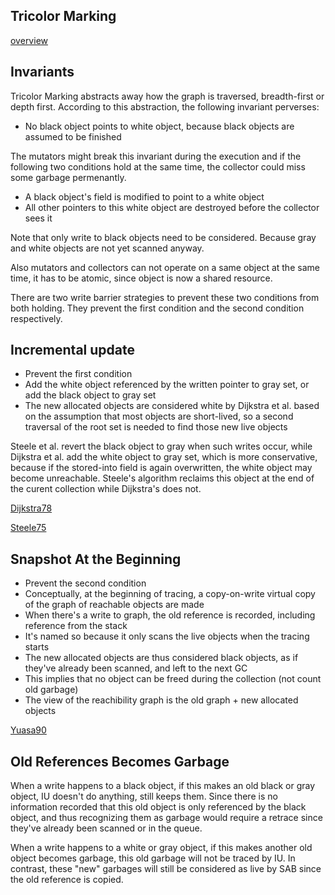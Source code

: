 ## Tricolor Marking

[overview](https://en.wikipedia.org/wiki/Tracing_garbage_collection#Tri-color_marking)

## Invariants

Tricolor Marking abstracts away how the graph is traversed, breadth-first or depth first. According to this abstraction, the following invariant perverses:

- No black object points to white object, because black objects are assumed to be finished

The mutators might break this invariant during the execution and if the following two conditions hold at the same time, the collector could miss some garbage permenantly.
- A black object's field is modified to point to a white object
- All other pointers to this white object are destroyed before the collector sees it

Note that only write to black objects need to be considered. Because gray and white objects are not yet scanned anyway. 

Also mutators and collectors can not operate on a same object at the same time, it has to be atomic, since object is now a shared resource.

There are two write barrier strategies to prevent these two conditions from both holding. They prevent the first condition and the second condition respectively.

## Incremental update
- Prevent the first condition
- Add the white object referenced by the written pointer to gray set, or add the black object to gray set
- The new allocated objects are considered white by Dijkstra et al. based on the assumption that most objects are short-lived, so a second traversal of the root set is needed to find those new live objects

Steele et al. revert the black object to gray when such writes occur, while Dijkstra et al. add the white object to gray set, which is more conservative, because if the stored-into field is again overwritten, the white object may become unreachable. Steele's algorithm reclaims this object at the end of the curent collection while Dijkstra's does not.

[Dijkstra78](papers/On-The-Fly-GC.dijkstra78.pdf) 

[Steele75](papers/Multiprocessing-Compactifying-GC.steele75.pdf) 

## Snapshot At the Beginning
- Prevent the second condition
- Conceptually, at the beginning of tracing, a copy-on-write virtual copy of the graph of reachable objects are made
- When there's a write to graph, the old reference is recorded, including reference from the stack
- It's named so because it only scans the live objects when the tracing starts
- The new allocated objects are thus considered black objects, as if they've already been scanned, and left to the next GC
- This implies that no object can be freed during the collection (not count old garbage)
- The view of the reachibility graph is the old graph + new allocated objects

[Yuasa90](papers/Real-Time-GC-on-General-Purpose-Machine.yuasa90.pdf)

## Old References Becomes Garbage
When a write happens to a black object, if this makes an old black or gray object, IU doesn't do anything, still keeps them. Since there is no information recorded that this old object is only referenced by the black object, and thus recognizing them as garbage would require a retrace since they've already been scanned or in the queue.

When a write happens to a white or gray object, if this makes another old object becomes garbage, this old garbage will not be traced by IU. In contrast, these "new" garbages will still be considered as live by SAB since the old reference is copied.

